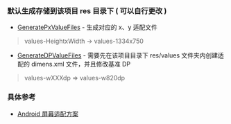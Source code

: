 ### 默认生成存储到该项目 res 目录下 ( 可以自行更改 )

- [GeneratePxValueFiles][GeneratePxValueFiles] - 生成对应的 x、y 适配文件

> values-HeightxWidth -> values-1334x750

- [GenerateDPValueFiles][GenerateDPValueFiles] - 需要先在该项目目录下 res/values 文件夹内创建适配的 dimens.xml 文件，并且修改基准 DP

> values-wXXXdp => values-w820dp

### 具体参考

- [Android 屏幕适配方案][Android 屏幕适配方案]




[GeneratePxValueFiles]: https://github.com/afkT/DevUtils-repo/blob/main/interesting/DevCodeMold/src/main/java/dev/screen/px/GeneratePxValueFiles.java
[GenerateDPValueFiles]: https://github.com/afkT/DevUtils-repo/blob/main/interesting/DevCodeMold/src/main/java/dev/screen/dp/GenerateDPValueFiles.java
[Android 屏幕适配方案]: https://blog.csdn.net/lmj623565791/article/details/45460089